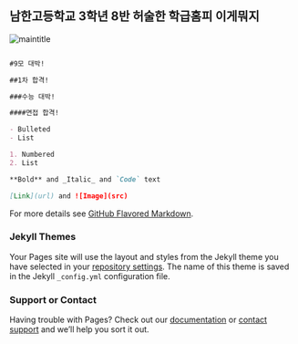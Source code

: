 ## 남한고등학교 3학년 8반 허술한 학급홈피 이게뭐지

![maintitle](https://user-images.githubusercontent.com/89489967/130700407-c1426a06-5829-4431-b756-6768296fdb70.JPG)


```markdown

#9모 대박!

##1차 합격!

###수능 대박!

####면접 합격!

- Bulleted
- List

1. Numbered
2. List

**Bold** and _Italic_ and `Code` text

[Link](url) and ![Image](src)
```

For more details see [GitHub Flavored Markdown](https://guides.github.com/features/mastering-markdown/).

### Jekyll Themes

Your Pages site will use the layout and styles from the Jekyll theme you have selected in your [repository settings](https://github.com/rocknrollstar21/rocknrollstar21.github.io/settings/pages). The name of this theme is saved in the Jekyll `_config.yml` configuration file.

### Support or Contact

Having trouble with Pages? Check out our [documentation](https://docs.github.com/categories/github-pages-basics/) or [contact support](https://support.github.com/contact) and we’ll help you sort it out.

